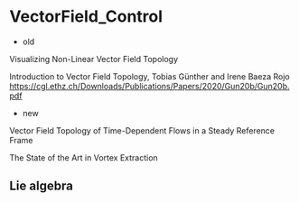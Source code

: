 # VectorField_Control

- old

Visualizing Non-Linear Vector Field Topology

Introduction to Vector Field Topology, Tobias Günther and Irene Baeza Rojo https://cgl.ethz.ch/Downloads/Publications/Papers/2020/Gun20b/Gun20b.pdf

- new

Vector Field Topology of Time-Dependent Flows in a Steady Reference Frame

The State of the Art in Vortex Extraction


## Lie algebra



